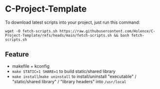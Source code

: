 # C-Project-Template

To download latest scripts into your project, just run this command:

```
wget -O fetch-scripts.sh https://raw.githubusercontent.com/Holence/C-Project-Template/refs/heads/main/fetch-scripts.sh && bash fetch-scripts.sh
```

## Feature

- makefile + kconfig
- `make STATIC=1 SHARE=1` to build static/shared library
- `make install`/`make uninstall` to install/uninstall "executable" / "static/shared library" / "library headers" into `/usr/local`
